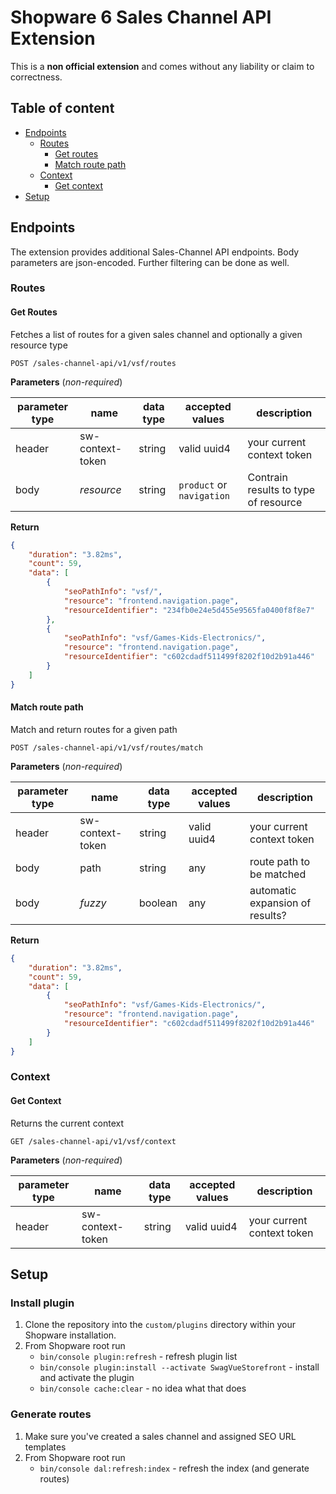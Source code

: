 # Shopware 6 Sales Channel API Extension

This is a **non official extension** and comes without any liability or claim to correctness.

## Table of content

* [Endpoints](#endpoints)
    * [Routes](#routes)
        * [Get routes](#get-routes)
        * [Match route path](#match-route-path)
    * [Context](context)
        * [Get context](#get-context)
* [Setup](#setup)

## Endpoints

The extension provides additional Sales-Channel API endpoints. Body parameters are json-encoded. Further filtering can be done as well.

### Routes

#### Get Routes

Fetches a list of routes for a given sales channel and optionally a given resource type

```
POST /sales-channel-api/v1/vsf/routes
``` 
    
**Parameters** (*non-required*)

|parameter type|name|data type|accepted values|description|
|---|---|---|---|---|
|header|sw-context-token|string|valid uuid4|your current context token|
|body|*resource*|string|`product` or `navigation`|Contrain results to type of resource|

**Return**

```json
{
    "duration": "3.82ms",
    "count": 59,
    "data": [
        {
            "seoPathInfo": "vsf/",
            "resource": "frontend.navigation.page",
            "resourceIdentifier": "234fb0e24e5d455e9565fa0400f8f8e7"
        },
        {
            "seoPathInfo": "vsf/Games-Kids-Electronics/",
            "resource": "frontend.navigation.page",
            "resourceIdentifier": "c602cdadf511499f8202f10d2b91a446"
        }
    ]
}
```

#### Match route path

Match and return routes for a given path

```
POST /sales-channel-api/v1/vsf/routes/match
``` 

**Parameters** (*non-required*)

|parameter type|name|data type|accepted values|description|
|---|---|---|---|---|
|header|sw-context-token|string|valid uuid4|your current context token|
|body|path|string|any|route path to be matched|
|body|*fuzzy*|boolean|any|automatic expansion of results?|

**Return**

```json
{
    "duration": "3.82ms",
    "count": 59,
    "data": [
        {
            "seoPathInfo": "vsf/Games-Kids-Electronics/",
            "resource": "frontend.navigation.page",
            "resourceIdentifier": "c602cdadf511499f8202f10d2b91a446"
        }
    ]
}
```

### Context

#### Get Context

Returns the current context

```
GET /sales-channel-api/v1/vsf/context
``` 
    
**Parameters** (*non-required*)

|parameter type|name|data type|accepted values|description|
|---|---|---|---|---|
|header|sw-context-token|string|valid uuid4|your current context token|

## Setup


### Install plugin

1. Clone the repository into the `custom/plugins` directory within your Shopware installation.
2. From Shopware root run
    * `bin/console plugin:refresh` - refresh plugin list
    * `bin/console plugin:install --activate SwagVueStorefront` - install and activate the plugin
    * `bin/console cache:clear` - no idea what that does

### Generate routes

1. Make sure you've created a sales channel and assigned SEO URL templates
2. From Shopware root run
    * `bin/console dal:refresh:index` - refresh the index (and generate routes)
